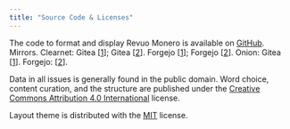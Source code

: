 ```yaml
---
title: "Source Code & Licenses"
---
```


The code to format and display Revuo Monero is available on [GitHub](https://github.com/rottenwheel/revuo-weekly). Mirrors. Clearnet: Gitea [[1](https://git.poster.place/rottenwheel/revuo-weekly)]; Gitea [[2](https://git.nowhere.moe/rottenwheel/revuo-weekly)]. Forgejo [[1](https://git.private.coffee/rottenwheel/revuo-weekly)]; Forgejo [[2](https://git.bloat.cat/rottenwheel/revuo-weekly)]. Onion: Gitea [[1](http://gitea.recanman7nly4wwc5f2t2h55jnxsr7wo664o3lsydngwetvrguz4esid.onion/rottenwheel/revuo-weekly)]. Forgejo: [[2](https://librejojyvetb6pwx3r23yigq5eeuwhhev2vm5hkfomhgdn7g4xpx3ad.onion/rottenwheel/revuo-weekly)].

Data in all issues is generally found in the public domain. Word choice, content curation, and the structure are published under the [Creative Commons Attribution 4.0 International](https://creativecommons.org/licenses/by/4.0/) license.

Layout theme is distributed with the [MIT](https://wikiless.funami.tech/wiki/MIT_License?lang=en) license.
